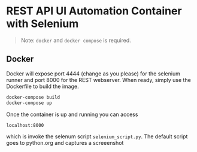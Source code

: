 # REST API UI Automation Container with Selenium
> Note: `docker`  and `docker compose` is required.

## Docker
Docker will expose port 4444 (change as you please) for the selenium runner and port 8000 for the REST webserver. When ready, simply use the Dockerfile to build the image.

```sh
docker-compose build
docker-compose up
```

Once the container is up and running you can access 
```sh
localhost:8000
```
which is invoke the selenum script `selenium_script.py`. 
The default script goes to python.org and captures a screeenshot
